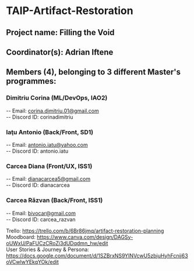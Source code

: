 # TAIP-Artifact-Restoration

## Project name: Filling the Void

## Coordinator(s): Adrian Iftene

## Members (4), belonging to 3 different Master's programmes:

### Dimitriu Corina (ML/DevOps, IAO2)
-- Email: corina.dimitriu.01@gmail.com  
-- Discord ID: corinadimitriu  

### Iaţu Antonio (Back/Front, SD1)
-- Email: antonio.iatu@yahoo.com  
-- Discord ID: antonio.iatu 

### Carcea Diana (Front/UX, ISS1)
-- Email: dianacarcea5@gmail.com  
-- Discord ID: dianacarcea

### Carcea Răzvan (Back/Front, ISS1)
-- Email: bivocar@gmail.com  
-- Discord ID: carcea_razvan


Trello: https://trello.com/b/6Br86jmq/artifact-restoration-planning  
Moodboard: https://www.canva.com/design/DAGSy-oUWxU/PaFUCzCRoZi3dUDqdmn_hw/edit  
User Stories & Journey & Persona: https://docs.google.com/document/d/1SZBrxNS9YINVcwU5zbjuHyhFcnij63oVCwlwYEkqYOk/edit
